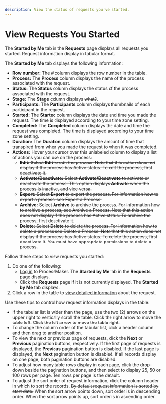 ```yaml
---
description: View the status of requests you've started.
---
```


# View Requests You Started

The **Started by Me** tab in the **Requests** page displays all requests you started. Request information display in tabular format.

The **Started by Me** tab displays the following information:

* **Row number:** The \# column displays the row number in the table.
* **Process:** The **Process** column displays the name of the process associated with the request.
* **Status:** The **Status** column displays the status of the process associated with the request.
* **Stage:** The **Stage** column displays ~~what?~~.
* **Participants:** The **Participants** column displays thumbnails of each participant in the request.
* **Started:** The **Started** column displays the date and time you made the request. The time is displayed according to your time zone setting.
* **Completed:** The **Completed** column displays the date and time the request was completed. The time is displayed according to your time zone setting.
* **Duration:** The **Duration** column displays the amount of time that transpired from when you made the request to when it was completed.
* **Actions:** Hover your cursor over this unlabeled column to display a list of actions you can use on the process:
  * ~~**Edit:** Select **Edit** to edit the process. Note that this action does not display if the process has Active status. To edit the process, first deactivate it.~~
  * ~~**Activate/Deactivate:** Select **Activate/Deactivate** to activate or deactivate the process. This option displays **Activate** when the process is inactive, and vice versa.~~
  * ~~**Export:** Select **Export** to export the process. For information how to export a process, see Export a Process.~~
  * ~~**Archive:** Select **Archive** to archive the process. For information how to archive a process, see Archive a Process. Note that this action does not display if the process has Active status. To archive the process, first deactivate it.~~
  * ~~**Delete:** Select **Delete** to delete the process. For information how to delete a process see Delete a Process. Note that this action does not display if the process has Active status. To delete the process, first deactivate it. You must have appropriate permissions to delete a process.~~

Follow these steps to view requests you started:

1. Do one of the following:
   * [Log in](../log-in.md#log-in) to ProcessMaker. The **Started by Me** tab in the **Requests** page displays.
   * Click the **Requests** page if it is not currently displayed. The **Started by Me** tab displays.
2. Click a row in the table to [view detailed information](request-details.md) about the request.

Use these tips to control how request information displays in the table:

* If the tabular list is wider than the page, use the two \(2\) arrows on the upper right to vertically scroll the table. Click the right arrow to move the table left. Click the left arrow to move the table right.
* To change the column order of the tabular list, click a header column and then drag to another position.
* To view the next or previous page of requests, click the **Next** or **Previous** pagination buttons, respectively. If the first page of requests is displayed, the **Previous** pagination button is disabled. If the last page is displayed, the **Next** pagination button is disabled. If all records display on one page, both pagination buttons are disabled.
* To adjust how many table rows display in each page, click the drop-down beside the pagination buttons, and then select to display 25, 50 or 100 rows per page. Ten rows per page is the default.
* To adjust the sort order of request information, click the column header in which to sort the records. ~~By default request information is sorted by start date.~~ When the sort arrow points down, sort order is in descending order. When the sort arrow points up, sort order is in ascending order.


